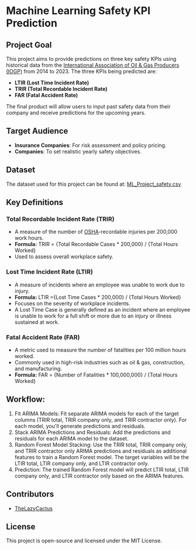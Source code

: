 # Machine Learning Safety KPI Prediction

## Project Goal
This project aims to provide predictions on three key safety KPIs using historical data from the [International Association of Oil & Gas Producers (IOGP)](w) from 2014 to 2023. The three KPIs being predicted are:

- **LTIR (Lost Time Incident Rate)**
- **TRIR (Total Recordable Incident Rate)**
- **FAR (Fatal Accident Rate)**

The final product will allow users to input past safety data from their company and receive predictions for the upcoming years.

## Target Audience
- **Insurance Companies**: For risk assessment and policy pricing.
- **Companies**: To set realistic yearly safety objectives.

## Dataset
The dataset used for this project can be found at:
[ML_Project_safety.csv](https://github.com/TheLazyCactus/ML_Project/blob/main/ML_Project_safety.csv)

## Key Definitions

### **Total Recordable Incident Rate (TRIR)**
- A measure of the number of [OSHA](w)-recordable injuries per 200,000 work hours.
- **Formula:**
   TRIR = {Total Recordable Cases *  200,000} / {Total Hours Worked}
- Used to assess overall workplace safety.

### **Lost Time Incident Rate (LTIR)**
- A measure of incidents where an employee was unable to work due to injury.
- **Formula:**
  LTIR ={Lost Time Cases *  200,000} / {Total Hours Worked}
- Focuses on the severity of workplace incidents.
- A Lost Time Case is generally defined as an incident where an employee is unable to work for a full shift or more due to an injury or illness sustained at work.

### **Fatal Accident Rate (FAR)**
- A metric used to measure the number of fatalities per 100 million hours worked.
- Commonly used in high-risk industries such as oil & gas, construction, and manufacturing.
- **Formula:**
  FAR = {Number of Fatalities *  100,000,000} / {Total Hours Worked}

## Workflow:
1.	Fit ARIMA Models:
   Fit separate ARIMA models for each of the target columns (TRIR total, TRIR company only, and TRIR contractor only).
   For each model, you'll generate predictions and residuals.
2.	Stack ARIMA Predictions and Residuals:
   Add the predictions and residuals for each ARIMA model to the dataset.
3.	Random Forest Model Stacking:
   Use the TRIR total, TRIR company only, and TRIR contractor only ARIMA predictions and residuals as additional features to train a Random Forest model.
   The target variables will be the LTIR total, LTIR company only, and LTIR contractor only.
4.	Prediction:
   The trained Random Forest model will predict LTIR total, LTIR company only, and LTIR contractor only based on the ARIMA features.



## Contributors
- [TheLazyCactus](https://github.com/TheLazyCactus)

## License
This project is open-source and licensed under the MIT License.

